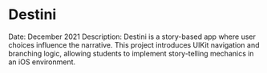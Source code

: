 # Destini
Date: December 2021
Description:
Destini is a story-based app where user choices influence the narrative. This project introduces UIKit navigation and branching logic, allowing students to implement story-telling mechanics in an iOS environment.
